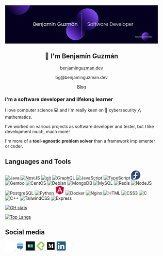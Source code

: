 <p align="center">
<img width="1200" src="src/assets/banner.webp" align="center" alt="Benjamín Guzmán">
</p>
<h2 align="center">👋 I'm Benjamín Guzmán</h2>
<p align="center"><a href="https://benjaminguzman.dev">benjaminguzman.dev</a></p>
<p align="center">bg@benjaminguzman.dev</p>
<p align="center"><a href="https://medium.com/@GuzmanBenjamin">Blog</a></p>

### I'm a software developer and lifelong learner

I love computer science 💻 and I'm really keen on 🐇 cybersecurity ⋀ mathematics.

I've worked on various projects as software developer and tester, but I like development much, much more!

I'm more of a **tool-agnostic problem solver** than a framework implementer or coder.

[//]: # (### I'm currently...)

[//]: # (- 👊 working at [KOBD]&#40;https://github.com/KO-Boxing-Data&#41;. [Mau Montaño]&#40;https://github.com/MauSwoosh&#41; and I are the founders.)
[//]: # (- 🦾 studying bionics.)

[//]: # (- 💼 learning about business management.)

[//]: # (- <img src="https://cdn.jsdelivr.net/gh/devicons/devicon/icons/go/go-original.svg" alt="Java" width="20" height="20"/> learning Go)

## Languages and Tools

<p align="left">
<img src="https://cdn.jsdelivr.net/gh/devicons/devicon/icons/java/java-original.svg" title="Java" alt="Java" width="30" height="30"/> 
<img src="https://cdn.jsdelivr.net/gh/devicons/devicon/icons/nestjs/nestjs-plain.svg" title="NestJS" alt="NestJS" width="30" height="30"/>
<img src="https://cdn.jsdelivr.net/gh/devicons/devicon/icons/git/git-original.svg" title="git" alt="git" width="30" height="30"/> 
<img src="https://cdn.jsdelivr.net/gh/devicons/devicon/icons/graphql/graphql-plain.svg" title="GraphQL" alt="GraphQL" width="30" height="30"/> 
<img src="https://cdn.jsdelivr.net/gh/devicons/devicon/icons/javascript/javascript-original.svg" title="JavaScript" alt="JavaScript" width="30" height="30"/>
<img src="https://cdn.jsdelivr.net/gh/devicons/devicon/icons/typescript/typescript-original.svg" title="TypeScript" alt="TypeScript" width="30" height="30"/>
<img src="src/assets/img/tech/fedora.webp" title="Fedora" alt="Fedora" width="30" height="30"/>
<img src="https://cdn.jsdelivr.net/gh/devicons/devicon/icons/gentoo/gentoo-plain.svg" title="Gentoo" alt="Gentoo" width="30" height="30"/>
<img src="https://cdn.jsdelivr.net/gh/devicons/devicon/icons/centos/centos-original.svg" title="CentOS" alt="CentOS" width="30" height="30"/>
<img src="https://cdn.jsdelivr.net/gh/devicons/devicon/icons/debian/debian-original.svg" title="Debian" alt="Debian" width="30" height="30"/>
<img src="https://cdn.jsdelivr.net/gh/devicons/devicon/icons/mongodb/mongodb-original.svg" title="MongoDB" alt="MongoDB" width="30" height="30"/>
<img src="https://cdn.jsdelivr.net/gh/devicons/devicon/icons/mysql/mysql-original.svg" title="MySQL" alt="MySQL" width="30" height="30"/>
<img src="https://cdn.jsdelivr.net/gh/devicons/devicon/icons/redis/redis-original.svg" title="Redis" alt="Redis" width="30" height="30"/>
<img src="https://cdn.jsdelivr.net/gh/devicons/devicon/icons/nodejs/nodejs-original.svg" title="NodeJS" alt="NodeJS" width="30" height="30"/> 
<img src="https://cdn.jsdelivr.net/gh/devicons/devicon/icons/postgresql/postgresql-original.svg" title="PostgreSQL" alt="PostgreSQL" width="30" height="30"/> 
<img src="https://cdn.jsdelivr.net/gh/devicons/devicon/icons/python/python-original.svg" title="Python" alt="Python" width="30" height="30"/>
<img src="src/assets/img/tech/angular.webp" title="Angular" alt="Angular" width="30" height="30"/>
<img src="https://cdn.jsdelivr.net/gh/devicons/devicon/icons/docker/docker-original.svg" title="Docker" alt="Docker" width="30" height="30"/>
<img src="https://cdn.jsdelivr.net/gh/devicons/devicon/icons/nginx/nginx-original.svg" title="Nginx" alt="Nginx" width="30" height="30"/>
<img src="https://cdn.jsdelivr.net/gh/devicons/devicon/icons/html5/html5-original.svg" title="HTML" alt="HTML" width="30" height="30"/>
<img src="https://cdn.jsdelivr.net/gh/devicons/devicon/icons/css3/css3-original.svg" title="CSS3" alt="CSS3" width="30" height="30"/>
<img src="https://cdn.jsdelivr.net/gh/devicons/devicon/icons/c/c-original.svg" title="C" alt="C" width="30" height="30"/>
<img src="https://cdn.jsdelivr.net/gh/devicons/devicon/icons/cplusplus/cplusplus-original.svg" title="C++" alt="C++" width="30" height="30"/>
<img src="https://cdn.jsdelivr.net/gh/devicons/devicon/icons/tailwindcss/tailwindcss-plain.svg" title="TailwindCSS" alt="TailwindCSS" width="30" height="30"/>
<img src="https://cdn.jsdelivr.net/gh/devicons/devicon/icons/express/express-original-wordmark.svg" title="Express" alt="Express" width="30" height="30"/>
</p>
<!-- <img src="https://cdn.jsdelivr.net/gh/devicons/devicon/icons/linux/linux-original.svg" alt="GNU/Linux" width="40" height="40"/>) -->


[![GH stats](https://github-readme-stats.vercel.app/api?username=BenjaminGuzman&show_icons=true&theme=nightowl&hide_border=true&bg_color=30%2C000000%2C362060)](https://github.com/BenjaminGuzman)

[![Top Langs](https://github-readme-stats.vercel.app/api/top-langs/?username=BenjaminGuzman&layout=compact&theme=nightowl&hide_border=true&bg_color=30%2C000000%2C362060&langs_count=6&hide=Jupyter%20Notebook%2Chtml)](https://github.com/BenjaminGuzman)


## Social media

<a href="https://github.com/BenjaminGuzman" target="_blank" rel="noopener">
  <img src="src/assets/img/tech/github-light.webp" alt="GitHub" title="GitHub" width="30">
</a>

<a href="https://stackexchange.com/users/10857896/benjam%c3%adn-guzm%c3%a1n" target="_blank" rel="noopener">
  <img src="src/assets/img/tech/se.svg" alt="Stack Exchange" title="Stack Exchange" width="30">
</a>

<!-- HackerRank -->
<a href="https://www.hackerrank.com/guzmanbenjamin" target="_blank" rel="noopener">
  <img src="src/assets/img/tech/hackerrank.webp" alt="HackerRank" title="HackerRank" width="30">
</a>

<!-- Platzi -->
<a href="https://platzi.com/p/BenjaminGuzman" target="_blank" rel="noopener">
  <img src="src/assets/img/tech/platzi.webp" alt="Platzi" title="Platzi" width="30">
</a>

<!-- Medium -->
<a href="https://medium.com/@GuzmanBenjamin" target="_blank" rel="noopener">
  <img src="src/assets/img/tech/medium.webp" alt="Medium" title="Medium" width="30">
</a>

<!-- LinkedIn -->
<a href="https://www.linkedin.com/in/GuzmanBenjamin" target="_blank" rel="noopener">
  <img src="src/assets/img/tech/linkedin.webp" alt="LinkedIn" title="LinkedIn" width="30">
</a>

[//]: # (Thanks for reading till the end, now you can marvel at my sorting algorithm. TODO insert link)
